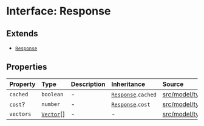 # Interface: Response

## Extends

- [`Response`](../../Base/interfaces/Response.md)

## Properties

| Property | Type | Description | Inheritance | Source |
| :------ | :------ | :------ | :------ | :------ |
| `cached` | `boolean` | - | [`Response`](../../Base/interfaces/Response.md).`cached` | [src/model/types.ts:36](https://github.com/dexaai/llm-tools/blob/0d08c9c/src/model/types.ts#L36) |
| `cost`? | `number` | - | [`Response`](../../Base/interfaces/Response.md).`cost` | [src/model/types.ts:37](https://github.com/dexaai/llm-tools/blob/0d08c9c/src/model/types.ts#L37) |
| `vectors` | [`Vector`](../type-aliases/Vector.md)[] | - | - | [src/model/types.ts:251](https://github.com/dexaai/llm-tools/blob/0d08c9c/src/model/types.ts#L251) |
